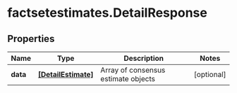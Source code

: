 # factsetestimates.DetailResponse

## Properties

Name | Type | Description | Notes
------------ | ------------- | ------------- | -------------
**data** | [**[DetailEstimate]**](DetailEstimate.md) | Array of consensus estimate objects | [optional] 


